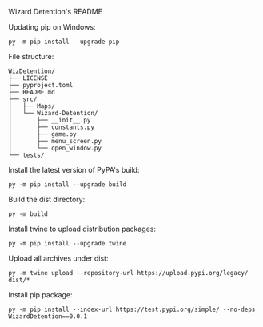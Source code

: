 Wizard Detention's README

Updating pip on Windows:
```
py -m pip install --upgrade pip
```

File structure:
```
WizDetention/
├── LICENSE
├── pyproject.toml
├── README.md
├── src/
│   ├── Maps/
│   └── Wizard-Detention/
│       ├── __init__.py
│       ├── constants.py
│       ├── game.py
│       ├── menu_screen.py
│       └── open_window.py
└── tests/
```

Install the latest version of PyPA's build:
```
py -m pip install --upgrade build
```

Build the dist directory:
```
py -m build
```

Install twine to upload distribution packages:
```
py -m pip install --upgrade twine
```

Upload all archives under dist:
```
py -m twine upload --repository-url https://upload.pypi.org/legacy/ dist/*
```

Install pip package:
```
py -m pip install --index-url https://test.pypi.org/simple/ --no-deps WizardDetention==0.0.1
```
